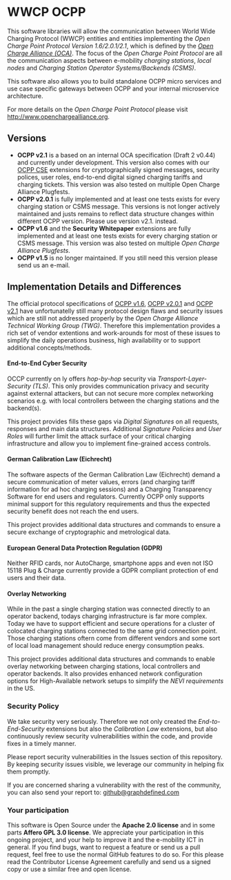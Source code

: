 # WWCP OCPP

This software libraries will allow the communication between World Wide Charging Protocol (WWCP) entities and entities implementing the _Open Charge Point Protocol Version 1.6/2.0.1/2.1_, which is defined by the [_Open Charge Alliance (OCA)_](http://www.openchargealliance.org). The focus of the *Open Charge Point Protocol* are all the communication aspects between e-mobility *charging stations*, *local nodes* and *Charging Station Operator Systems/Backends (CSMS)*.

This software also allows you to build standalone OCPP micro services and use case specific gateways between OCPP and your internal microservice architecture.

For more details on the *Open Charge Point Protocol* please visit http://www.openchargealliance.org.


## Versions

- **OCPP v2.1** is a based on an internal OCA specification (Draft 2 v0.44) and currently
under development. This version also comes with our [OCPP CSE](OCPP_CSE) extensions for
cryptographically signed messages, security polices, user roles, end-to-end digital
signed charging tariffs and charging tickets. This version was also tested on multiple
Open Charge Alliance Plugfests.
- **OCPP v2.0.1** is fully implemented and at least one tests exists for every charging
station or CSMS message. This versions is not longer actively maintained and justs remains
to reflect data structure changes within different OCPP version. Please use version v2.1.
instead.
- **OCPP v1.6** and the **Security Whitepaper** extensions are fully implemented
and at least one tests exists for every charging station or CSMS message. This
version was also tested on multiple *Open Charge Alliance Plugfests*.
- **OCPP v1.5** is no longer maintained. If you still need this version please
send us an e-mail.

## Implementation Details and Differences

The official protocol specifications of [OCPP v1.6](WWCP_OCPPv1.6/README.md), [OCPP v2.0.1](WWCP_OCPPv2.0.1/README.md) and [OCPP v2.1](WWCP_OCPPv2.1/README.md) have unfortunatelly still many protocol design flaws and security issues which are still not addressed properly by the *Open Charge Alliance Technical Working Group (TWG)*. Therefore this implementation provides a rich set of vendor extentions and work-arounds for most of these issues to simplify the daily operations business, high availability or to support additional concepts/methods.

#### End-to-End Cyber Security

OCCP currently on ly offers *hop-by-hop* security via *Transport-Layer-Security (TLS)*. This only provides communication privacy and security against external attackers, but can not secure more complex networking scenarios e.g. with local controllers between the charging stations and the backend(s).

This project provides fills these gaps via *Digital Signatures* on all requests, responses and main data structures. Additional *Signature Policies* and *User Roles* will further limit the attack surface of your critical charging infrastructure and allow you to implement fine-grained access controls.


#### German Calibration Law (Eichrecht)

The software aspects of the German Calibration Law (Eichrecht) demand a secure communication of meter values, errors (and charging tariff information for ad hoc charging sessions) and a Charging Transparency Software for end users and regulators. Currently OCPP only supports minimal support for this regulatory requirements and thus the expected security benefit does not reach the end users.

This project provides additional data structures and commands to ensure a secure exchange of cryptographic and metrological data.


#### European General Data Protection Regulation (GDPR)

Neither RFID cards, nor AutoCharge, smartphone apps and even not ISO 15118 Plug & Charge currently provide a GDPR compliant protection of end users and their data.


#### Overlay Networking

While in the past a single charging station was connected directly to an operator backend, todays charging infrastructure is far more complex. Today we have to support efficient and secure operations for a cluster of colocated charging stations connected to the same grid connection point. Those charging stations oftern come from different vendors and some sort of local load management should reduce energy consumption peaks.

This project provides additional data structures and commands to enable overlay networking between charging stations, local controllers and operator backends. It also provides enhanced network configuration options for High-Available network setups to simplify the *NEVI requirements* in the US.



### Security Policy

We take security very seriously. Therefore we not only created the *End-to-End-Security* extensions but also the *Calibration Law* extensions, but also continuously review security vulnerabilities within the code, and provide fixes in a timely manner.

Please report security vulnerabilities in the Issues section of this repository. By keeping security issues visible, we leverage our community in helping fix them promptly.

If you are concerned sharing a vulnerability with the rest of the community, you can also send your report to: github@graphdefined.com


### Your participation

This software is Open Source under the **Apache 2.0 license** and in some parts **Affero GPL 3.0 license**. We appreciate your participation in this ongoing project, and your help to improve it and the e-mobility ICT in general. If you find bugs, want to request a feature or send us a pull request, feel free to use the normal GitHub features to do so. For this please read the Contributor License Agreement carefully and send us a signed copy or use a similar free and open license.
